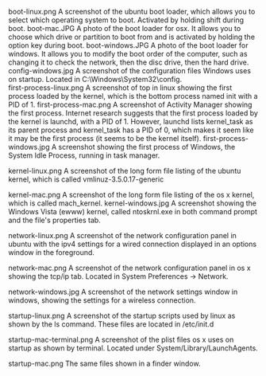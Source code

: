 boot-linux.png
    A screenshot of the ubuntu boot loader, which allows you to select which operating
    system to boot. Activated by holding shift during boot.
boot-mac.JPG
    A photo of the boot loader for osx. It allows you to choose which drive or partition
    to boot from and is activated by holding the option key during boot.
boot-windows.JPG
    A photo of the boot loader for windows. It allows you to modify the boot order of the
    computer, such as changing it to check the network, then the disc drive, then the hard
    drive.
config-windows.jpg
    A screenshot of the configuration files Windows uses on startup. Located in 
    C:\Windows\System32\config.    
first-process-linux.png
    A screenshot of top in linux showing the first process loaded by the kernel, which is
    the bottom process named init with a PID of 1.
first-process-mac.png
    A screenshot of Activity Manager showing the first process. Internet research suggests
    that the first process loaded by the kernel is launchd, with a PID of 1. However, 
    launchd lists kernel_task as its parent process and kernel_task has a PID of 0, which
    makes it seem like it may be the first process (it seems to be the kernel itself). 
first-process-windows.jpg
    A screenshot showing the first process of Windows, the System Idle Process, running
    in task manager.
    
kernel-linux.png
    A screenshot of the long form file listing of the ubuntu kernel, which is called 
    vmlinuz-3.5.0.17-generic
    
kernel-mac.png
    A screenshot of the long form file listing of the os x kernel, which is called 
    mach_kernel.
kernel-windows.jpg
    A screenshot showing the Windows Vista (ewww) kernel, called ntoskrnl.exe in both 
    command prompt and the file's properties tab.
    
network-linux.png
    A screenshot of the network configuration panel in ubuntu with the ipv4 settings for
    a wired connection displayed in an options window in the foreground.
    
network-mac.png
    A screenshot of the network configuration panel in os x showing the tcp/ip tab.
    Located in System Preferences -> Network.

network-windows.jpg
    A screenshot of the network settings window in windows, showing the settings for a 
    wireless connection.
    
startup-linux.png
    A screenshot of the startup scripts used by linux as shown by the ls command. These
    files are located in /etc/init.d
    
startup-mac-terminal.png
    A screenshot of the plist files os x uses on startup as shown by terminal. Located
    under System/Library/LaunchAgents.
    
startup-mac.png
    The same files shown in a finder window.